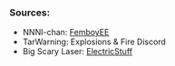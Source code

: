 ### Sources:

- NNNI-chan: [FemboyEE](https://www.youtube.com/@femboyelectricalengineerin2898)
- TarWarning: Explosions & Fire Discord
- Big Scary Laser: [ElectricStuff](https://www.electricstuff.co.uk)
